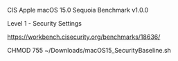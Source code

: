 CIS Apple macOS 15.0 Sequoia Benchmark v1.0.0

Level 1 - Security Settings

https://workbench.cisecurity.org/benchmarks/18636/


CHMOD 755 ~/Downloads/macOS15_SecurityBaseline.sh
